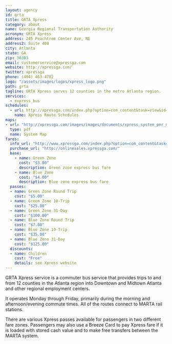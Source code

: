 ```yaml
---
layout: agency
id: grta
title: GRTA Xpress
category: about
name: Georgia Regional Transportation Authority
acronym: GRTA Xpress
address: 245 Peachtree Center Ave, NE
address2: Suite 400
city: Atlanta
state: GA
zip: 30303
email: customerservice@xpressga.com
website: http://xpressga.com/
twitter: xpressga
phone: (404) 463-4782
logo: "/assets/images/logos/xpress_logo.png"
path: grta
tagline: GRTA Xpress serves 12 counties in the metro Atlanta region.
services:
  - express_bus
schedules:
  - url: http://xpressga.com/index.php?option=com_content&task=view&id=38&Itemid=75
    name: Xpress Route Schedules
maps:
- url: "http://xpressga.com/images/images/documents/xpress_system_pnr_map_6-13.pdf"
  type: pdf
  name: System Map
fares:
  info_url: "http://www.xpressga.com/index.php?option=com_content&task=view&id=87&Itemid=75"
  purchase_url: "http://onlinesales.xpressga.com/"
  base:
    - name: Green Zone
      cost: "$3.00"
      description: Green zone express bus fare
    - name: Blue Zone
      cost: "$4.00"
      description: Blue zone express bus fare
  passes:
  - name: Green Zone Round Trip
    cost: "$5.00"
  - name: Green Zone 10-Trip
    cost: "$25.00"
  - name: Green Zone 31-Day
    cost: "$100.00"
  - name: Blue Zone Round Trip
    cost: "$7.00"
  - name: Blue Zone 10-Trip
    cost: "$35.00"
  - name: Blue Zone 31-Day
    cost: "$125.00"
  discounts: 
  - name: Children
    cost: "Free"
    details: see Xpress website
---
```


GRTA Xpress service is a commuter bus service that provides trips to and from 12 counties in the Atlanta region into Downtown and Midtown Atlanta and other regional employment centers.  

It operates Monday through Friday, primarily during the morning and afternoon/evening commute times.  All of the routes connect to MARTA rail stations. 

There are various Xpress passes available for passengers in two different fare zones.  Passengers may also use a Breeze Card to pay Xpress fare if it is loaded with stored cash value and to make free transfers between the MARTA system.


